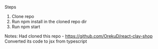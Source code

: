 Steps
1. Clone repo
2. Run npm install in the cloned repo dir
3. Run npm start


Notes:
Had cloned this repo - https://github.com/OrekuD/react-clay-shop
Converted its code to jsx from typescript